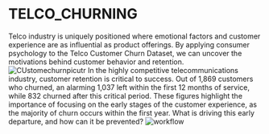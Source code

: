# TELCO_CHURNING
Telco industry is uniquely positioned where emotional factors and customer experience are as influential as product offerings. By applying consumer psychology to the Telco Customer Churn Dataset, we can uncover the motivations behind customer behavior and retention.
![CUstomechurnpicutr](https://github.com/user-attachments/assets/3a1185e6-4748-4b8a-85a9-87cc2ed566e2)
In the highly competitive telecommunications industry, customer retention is critical to success. Out of 1,869 customers who churned, an alarming 1,037 left within the first 12 months of service, while 832 churned after this critical period. These figures highlight the importance of focusing on the early stages of the customer experience, as the majority of churn occurs within the first year. What is driving this early departure, and how can it be prevented?
![workflow](https://github.com/user-attachments/assets/a47584bd-d906-42a8-8c3a-38bc588b469c)
